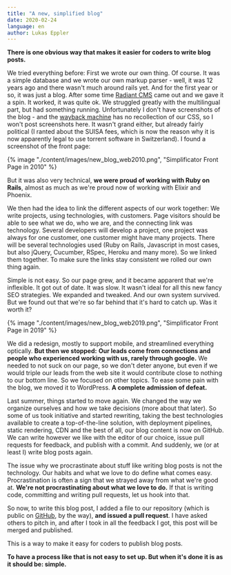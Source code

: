 ```yaml
---
title: "A new, simplified blog"
date: 2020-02-24
language: en
author: Lukas Eppler
---
```


**There is one obvious way that makes it easier for coders to write blog posts.**

We tried everything before: First we wrote our own thing. Of course. It was a simple database and we wrote our own
markup parser - well, it was 12 years ago and there wasn't much around rails yet. And for the first year or so, it
was just a blog. After some time
[Radiant CMS](http://radiantcms.org) came out and we gave it a spin. It worked, it was quite ok. We struggled greatly
with the multilingual part, but had something running. Unfortunately I don't have screenshots of the blog - and the
[wayback machine](https://web.archive.org/web/20071012023136/http://www.simplificator.com/)
has no recollection of our CSS, so I won't post screenshots here. It wasn't grand either, but already fairly political
(I ranted about the SUISA fees, which is now the reason why it is now apparently legal to use torrent software in Switzerland). I found a screenshot of the front page:

{% image "./content/images/new_blog_web2010.png", "Simplificator Front Page in 2010" %}

But it was also very technical, **we were proud of working with Ruby on Rails**, almost as much as we're proud now of
working with Elixir and Phoenix.

We then had the idea to link the different aspects of our work together: We write projects, using technologies,
with customers. Page visitors should be able to see what we do, who we are, and the connecting link was technology.
Several developers will develop a project, one project was always for one customer, one customer might have many projects. There will be several technologies used
(Ruby on Rails, Javascript in most cases, but also jQuery, Cucumber, RSpec, Heroku and many more). So we linked them
together. To make sure the links stay consistent we rolled our own thing again.

Simple is not easy. So our page grew, and it became apparent that we're inflexible. It got out of date. It was slow.
It wasn't ideal for all this new fancy SEO strategies. We expanded and tweaked. And our own system survived. But
we found out that we're so far behind that it's hard to catch up. Was it worth it?

{% image "./content/images/new_blog_web2019.png", "Simplificator Front Page in 2019" %}

We did a redesign, mostly to support mobile, and streamlined everything optically. **But then we stopped:**
**Our leads come from connections and people who experienced working with us, rarely through google.** We needed to not
suck on our page, so we don't deter anyone, but even if we would triple our leads from the web site it would contribute
close to nothing to our bottom line. So we focused on other topics. To ease some pain with the blog, we moved it
to WordPress. **A complete admission of defeat.**

Last summer, things started to move again. We changed the way we organize ourselves and how we take decisions (more about
that later). So some of us took initiative and started rewriting, taking the best technologies available
to create a top-of-the-line solution, with deployment pipelines, static rendering, CDN and the best
of all, our blog content is now on GitHub. We can write however we like with the editor of our choice,
issue pull requests for feedback, and publish with a commit. And suddenly, we (or at least I) write blog posts again.

The issue why we procrastinate about stuff like writing blog posts is not the technology. Our habits and what we love to do define what comes easy. Procrastination is often a sign that we strayed away from what we're good at. **We're not procrastinating about what we love to do.** If that is writing code, committing and writing pull requests, let us hook into that.

So now, to write this blog post, I added a file to our repository (which is public on [GitHub](https://github.com/simplificator/simplificator-blog), by the way), **and issued a pull request**. I have asked others to pitch in, and after I took in all the feedback I got, this post will
be merged and published. 

This is a way to make it easy for coders to publish blog posts.

**To have a process like that is not easy to set up. But when it's done it is as it should be: simple.** 

